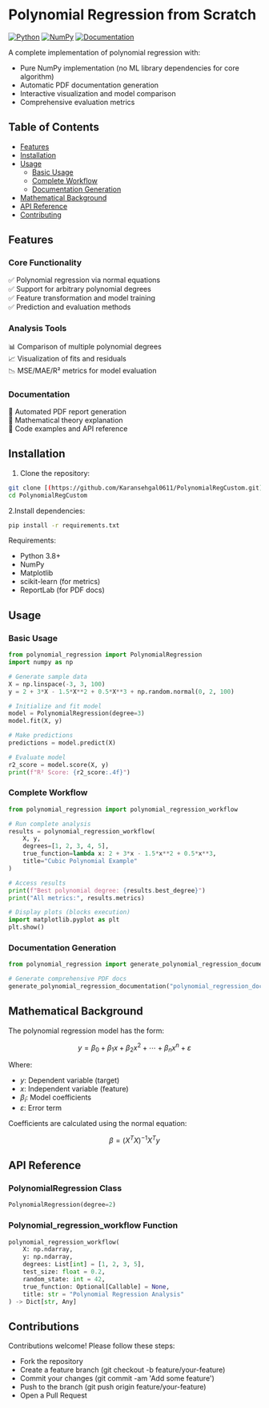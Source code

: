 # Polynomial Regression from Scratch

[![Python](https://img.shields.io/badge/Python-3.8%2B-blue)](https://python.org)
[![NumPy](https://img.shields.io/badge/NumPy-1.20%2B-orange)](https://numpy.org)
[![Documentation](https://img.shields.io/badge/Docs-PDF-brightgreen)](docs.pdf)

A complete implementation of polynomial regression with:
- Pure NumPy implementation (no ML library dependencies for core algorithm)
- Automatic PDF documentation generation
- Interactive visualization and model comparison
- Comprehensive evaluation metrics

## Table of Contents
- [Features](#features)
- [Installation](#installation)
- [Usage](#usage)
  - [Basic Usage](#basic-usage)
  - [Complete Workflow](#complete-workflow)
  - [Documentation Generation](#documentation-generation)
- [Mathematical Background](#mathematical-background)
- [API Reference](#api-reference)
- [Contributing](#contributing)


## Features

### Core Functionality
✅ Polynomial regression via normal equations  
✅ Support for arbitrary polynomial degrees  
✅ Feature transformation and model training  
✅ Prediction and evaluation methods  

### Analysis Tools
📊 Comparison of multiple polynomial degrees  
📈 Visualization of fits and residuals  
📉 MSE/MAE/R² metrics for model evaluation  

### Documentation
📄 Automated PDF report generation  
📖 Mathematical theory explanation  
🧩 Code examples and API reference  

## Installation

1. Clone the repository:
```bash
git clone [(https://github.com/Karansehgal0611/PolynomialRegCustom.git)
cd PolynomialRegCustom
```
2.Install dependencies:
```bash
pip install -r requirements.txt
```
Requirements:
- Python 3.8+
- NumPy
- Matplotlib
- scikit-learn (for metrics)
- ReportLab (for PDF docs)

## Usage

### Basic Usage

```python
from polynomial_regression import PolynomialRegression
import numpy as np

# Generate sample data
X = np.linspace(-3, 3, 100)
y = 2 + 3*X - 1.5*X**2 + 0.5*X**3 + np.random.normal(0, 2, 100)

# Initialize and fit model
model = PolynomialRegression(degree=3)
model.fit(X, y)

# Make predictions
predictions = model.predict(X)

# Evaluate model
r2_score = model.score(X, y)
print(f"R² Score: {r2_score:.4f}")
```
### Complete Workflow

```python
from polynomial_regression import polynomial_regression_workflow

# Run complete analysis
results = polynomial_regression_workflow(
    X, y,
    degrees=[1, 2, 3, 4, 5],
    true_function=lambda x: 2 + 3*x - 1.5*x**2 + 0.5*x**3,
    title="Cubic Polynomial Example"
)

# Access results
print(f"Best polynomial degree: {results.best_degree}")
print("All metrics:", results.metrics)

# Display plots (blocks execution)
import matplotlib.pyplot as plt
plt.show()
```
### Documentation Generation

```python
from polynomial_regression import generate_polynomial_regression_documentation

# Generate comprehensive PDF docs
generate_polynomial_regression_documentation("polynomial_regression_docs.pdf")
```

## Mathematical Background

The polynomial regression model has the form:

$$
y = \beta_0 + \beta_1x + \beta_2x^2 + \cdots + \beta_nx^n + \varepsilon
$$

Where:
- $y$: Dependent variable (target)
- $x$: Independent variable (feature)
- $\beta_i$: Model coefficients
- $\varepsilon$: Error term

Coefficients are calculated using the normal equation:

$$
\beta = (X^T X)^{-1} X^T y
$$

## API Reference
### PolynomialRegression Class
```python
PolynomialRegression(degree=2)
``` 
### Polynomial_regression_workflow Function
```python
polynomial_regression_workflow(
    X: np.ndarray,
    y: np.ndarray,
    degrees: List[int] = [1, 2, 3, 5],
    test_size: float = 0.2,
    random_state: int = 42,
    true_function: Optional[Callable] = None,
    title: str = "Polynomial Regression Analysis"
) -> Dict[str, Any]
```

## Contributions
Contributions welcome! Please follow these steps:

- Fork the repository
- Create a feature branch (git checkout -b feature/your-feature)
- Commit your changes (git commit -am 'Add some feature')
- Push to the branch (git push origin feature/your-feature)
- Open a Pull Request

